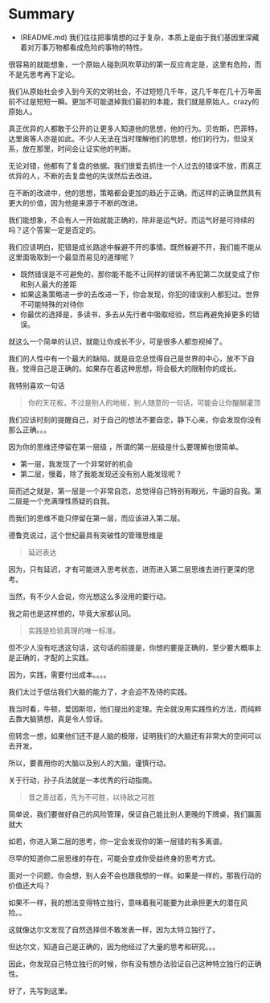 # Summary
* (README.md)
我们往往把事情想的过于复杂，本质上是由于我们基因里深藏着对万事万物都看成危险的事物的特性。

很容易的就能想象，一个原始人碰到风吹草动的第一反应肯定是，这里有危险，而不是先思考再下定论。

我们从原始社会步入到今天的文明社会，不过短短几千年，这几千年在几十万年面前不过是短短一瞬。更加不可能退掉我们最初的本能，我们就是原始人，crazy的原始人。

真正优异的人都敢于公开的让更多人知道他的思想，他的行为。贝佐斯，巴菲特，达里奥等人亦是如此。不少人无法在当时理解他们的思想，他们的行为，但没关系，放在那里，时间会让证实他的判断。

无论对错，他都有了复盘的依据。我们很爱去抓住一个人过去的错误不放，而真正优异的人，不断的去复盘他的失误然后去改进。

在不断的改进中，他的思想，策略都会更加的趋近于正确。而这样的正确显然具有更大的价值，因为他是来源于不断的改进。

我们能想象，不会有人一开始就能正确的，除非是运气好。而运气好是可持续的吗？这个答案一定是否定的。

我们应该明白，犯错是成长路途中躲避不开的事情。既然躲避不开，我们能不能从这里面吸取到一个最显而易见的道理呢？
- 既然错误是不可避免的，那你能不能不让同样的错误不再犯第二次就变成了你和别人最大的差距
- 如果这条策略进一步的去改进一下，你会发现，你犯的错误别人都犯过。世界不可能特殊的对待你
- 你最优的选择是，多读书，多去从先行者中吸取经验，然后再避免掉更多的错误。

就这么一个简单的认识，就能让你成长不少，可是很多人都忽视掉了。

我们的人性中有一个最大的缺陷，就是自恋总觉得自己是世界的中心，放不下自我，觉得自己是正确的。如果存在着这种思想，将会极大的限制你的成长。

我特别喜欢一句话

> 你的天花板，不过是别人的地板，别人随意的一句话，可能会让你醍醐灌顶

我们应该时刻的提醒自己，对于自己的想法不要自恋，静下心来，你会发现你没有那么正确。。。

因为你的思维还停留在第一层级 ，所谓的第一层级是什么要理解也很简单。

- 第一层，我发现了一个非常好的机会
- 第二层，慢着，除了我能发现还没有别人能发现呢？

简而述之就是，第一层是一个非常自恋，总觉得自己特别有眼光，牛逼的自我。第二层是一个充满理性质疑的自我。

而我们的思维不能只停留在第一层，而应该进入第二层。

德鲁克说过，这个世纪最具有突破性的管理思维是
> 延迟表达

因为，只有延迟，才有可能进入思考状态，进而进入第二层思维去进行更深的思考。

当然，有不少人会说，你光想这么多没用的要行动。

我之前也是这样想的，毕竟大家都认同。
> 实践是检验真理的唯一标准。

但不少人没有吃透这句话，这句话的前提是，你想的要是正确的，至少要大概率上是正确的，才配的上实践。

因为，实践，需要付出成本。。。。

我们太过于低估我们大脑的能力了，才会迫不及待的实践。

我当时看，牛顿，爱因斯坦，他们提出的定理。完全就没用实践性的方法，而纯粹去靠大脑猜想，真是令人惊讶。

但转念一想，如果他们还不是人脑的极限，证明我们的大脑还有非常大的空间可以去开发。

所以，要善用你的大脑以及别人的大脑，谨慎行动。

关于行动，孙子兵法就是一本优秀的行动指南。
> 昔之善战着，先为不可胜，以待敌之可胜

简单说，我们要做好自己的风险管理，保证自己能比别人更晚的下牌桌，我们赢面就大

如若，你进入第二层的思考，你一定会发现你的第一层错的有多离谱。

尽早的知道你二层思维的存在，可能会变成你受益终身的思考方式。

面对一个问题，你会想，别人会不会也跟我想的一样。如果是一样的，那我行动的价值还大吗？

如果不一样，我的想法变得特立独行，意味着我可能要为此承担更大的潜在风险。。

这就像达尔文发现了自然选择但不敢发表一样，因为太特立独行了。

但达尔文，知道自己是正确的，因为他经过了大量的思考和研究。。。

因此，你发现自己特立独行的时候，你有没有想办法验证自己这种特立独行的正确性。

好了，先写到这里。
